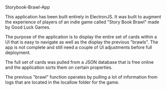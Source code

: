 Storybook-Brawl-App

This application has been built entirely in ElectronJS. It was built to augment the experience of players of an indie game called "Story Book Brawl" made by Good Luck Games.

The purpose of the application is to display the entire set of cards within a UI that is easy to navigate as well as the display the previous "brawls". The app is not complete and still need a couple of UI adjustments before full deployment.

The full set of cards was pulled from a JSON database that is free online and the application sorts them on certain properties.

The previous "brawl" function operates by pulling a lot of information from logs that are located in the locallow folder for the game.
